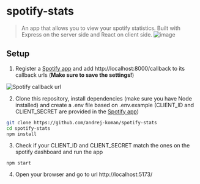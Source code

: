 # spotify-stats
>An app that allows you to view your spotify statistics. Built with Express on the server side and React on client side.
![image](https://user-images.githubusercontent.com/97840968/217775268-77c78727-9695-4bf6-ae58-edbe8a130d83.png)

## Setup
1. Register a [Spotify app](https://developer.spotify.com/dashboard/) and add http://localhost:8000/callback to its callback urls (**Make sure to save the settings!**)

![Spotify callback url](https://user-images.githubusercontent.com/97432241/235553080-b33657e4-0657-4a5f-98bc-1659c4f28f56.png)


2. Clone this repository, install dependencies (make sure you have Node installed) and create a .env file based on .env.example (CLIENT_ID and CLIENT_SECRET are provided in the [Spotify app](https://developer.spotify.com/dashboard/))
```bash
git clone https://github.com/andrej-koman/spotify-stats
cd spotify-stats
npm install
```

3. Check if your CLIENT_ID and CLIENT_SECRET match the ones on the spotify dashboard and run the app
```
npm start
```
4. Open your browser and go to url http://localhost:5173/
